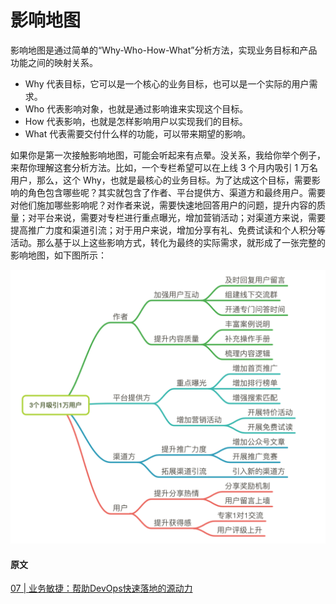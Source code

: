 # 影响地图

影响地图是通过简单的“Why-Who-How-What”分析方法，实现业务目标和产品功能之间的映射关系。
- Why 代表目标，它可以是一个核心的业务目标，也可以是一个实际的用户需求。
- Who 代表影响对象，也就是通过影响谁来实现这个目标。
- How 代表影响，也就是怎样影响用户以实现我们的目标。
- What 代表需要交付什么样的功能，可以带来期望的影响。


如果你是第一次接触影响地图，可能会听起来有点晕。没关系，我给你举个例子，来帮你理解这套分析方法。比如，一个专栏希望可以在上线 3 个月内吸引 1 万名用户，那么，这个 Why，也就是最核心的业务目标。为了达成这个目标，需要影响的角色包含哪些呢？其实就包含了作者、平台提供方、渠道方和最终用户。需要对他们施加哪些影响呢？对作者来说，需要快速地回答用户的问题，提升内容的质量；对平台来说，需要对专栏进行重点曝光，增加营销活动；对渠道方来说，需要提高推广力度和渠道引流；对于用户来说，增加分享有礼、免费试读和个人积分等活动。那么基于以上这些影响方式，转化为最终的实际需求，就形成了一张完整的影响地图，如下图所示：

![影响地图例](../img/yingxiangditu.png)


#### 原文
[07 | 业务敏捷：帮助DevOps快速落地的源动力](https://time.geekbang.org/column/article/155791)
